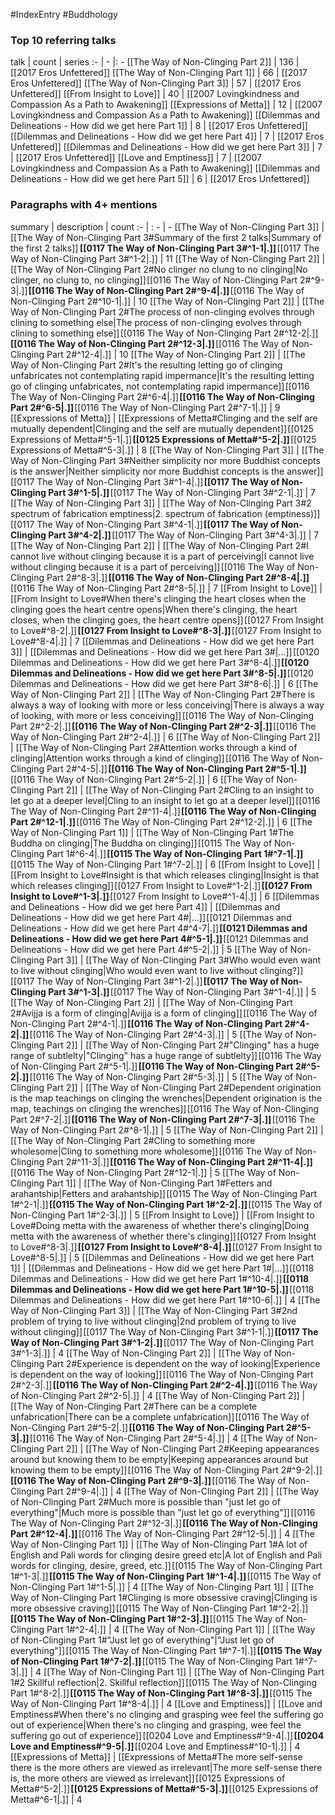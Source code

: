 #IndexEntry #Buddhology

### Top 10 referring talks
talk | count | series
:- | - |: -
[[The Way of Non-Clinging Part 2]] | 136 | [[2017 Eros Unfettered]]
[[The Way of Non-Clinging Part 1]] | 66 | [[2017 Eros Unfettered]]
[[The Way of Non-Clinging Part 3]] | 57 | [[2017 Eros Unfettered]]
[[From Insight to Love]] | 40 | [[2007 Lovingkindness and Compassion As a Path to Awakening]]
[[Expressions of Metta]] | 12 | [[2007 Lovingkindness and Compassion As a Path to Awakening]]
[[Dilemmas and Delineations - How did we get here Part 1]] | 8 | [[2017 Eros Unfettered]]
[[Dilemmas and Delineations - How did we get here Part 4]] | 7 | [[2017 Eros Unfettered]]
[[Dilemmas and Delineations - How did we get here Part 3]] | 7 | [[2017 Eros Unfettered]]
[[Love and Emptiness]] | 7 | [[2007 Lovingkindness and Compassion As a Path to Awakening]]
[[Dilemmas and Delineations - How did we get here Part 5]] | 6 | [[2017 Eros Unfettered]]

### Paragraphs with 4+ mentions
summary | description | count
:- | : - | -
[[The Way of Non-Clinging Part 3]] | [[The Way of Non-Clinging Part 3#Summary of the first 2 talks\|Summary of the first 2 talks]]  **[[0117 The Way of Non-Clinging Part 3#^1-1\|.]]** [[0117 The Way of Non-Clinging Part 3#^1-2\|.]] | 11
[[The Way of Non-Clinging Part 2]] | [[The Way of Non-Clinging Part 2#No clinger no clung to no clinging\|No clinger, no clung to, no clinging]] [[0116 The Way of Non-Clinging Part 2#^9-3\|.]] **[[0116 The Way of Non-Clinging Part 2#^9-4\|.]]** [[0116 The Way of Non-Clinging Part 2#^10-1\|.]] | 10
[[The Way of Non-Clinging Part 2]] | [[The Way of Non-Clinging Part 2#The process of non-clinging evolves through clining to something else\|The process of non-clinging evolves through clining to something else]] [[0116 The Way of Non-Clinging Part 2#^12-2\|.]] **[[0116 The Way of Non-Clinging Part 2#^12-3\|.]]** [[0116 The Way of Non-Clinging Part 2#^12-4\|.]] | 10
[[The Way of Non-Clinging Part 2]] | [[The Way of Non-Clinging Part 2#It's the resulting letting go of clinging unfabricates not contemplating rapid impermance\|It's the resulting letting go of clinging unfabricates, not contemplating rapid impermance]] [[0116 The Way of Non-Clinging Part 2#^6-4\|.]] **[[0116 The Way of Non-Clinging Part 2#^6-5\|.]]** [[0116 The Way of Non-Clinging Part 2#^7-1\|.]] | 9
[[Expressions of Metta]] | [[Expressions of Metta#Clinging and the self are mutually dependent\|Clinging and the self are mutually dependent]] [[0125 Expressions of Metta#^5-1\|.]] **[[0125 Expressions of Metta#^5-2\|.]]** [[0125 Expressions of Metta#^5-3\|.]] | 8
[[The Way of Non-Clinging Part 3]] | [[The Way of Non-Clinging Part 3#Neither simplicity nor more Buddhist concepts is the answer\|Neither simplicity nor more Buddhist concepts is the answer]] [[0117 The Way of Non-Clinging Part 3#^1-4\|.]] **[[0117 The Way of Non-Clinging Part 3#^1-5\|.]]** [[0117 The Way of Non-Clinging Part 3#^2-1\|.]] | 7
[[The Way of Non-Clinging Part 3]] | [[The Way of Non-Clinging Part 3#2 spectrum of fabrication emptiness\|2. spectrum of fabrication (emptiness)]] [[0117 The Way of Non-Clinging Part 3#^4-1\|.]] **[[0117 The Way of Non-Clinging Part 3#^4-2\|.]]** [[0117 The Way of Non-Clinging Part 3#^4-3\|.]] | 7
[[The Way of Non-Clinging Part 2]] | [[The Way of Non-Clinging Part 2#I cannot live without clinging because it is a part of perceiving\|I cannot live without clinging because it is a part of perceiving]] [[0116 The Way of Non-Clinging Part 2#^8-3\|.]] **[[0116 The Way of Non-Clinging Part 2#^8-4\|.]]** [[0116 The Way of Non-Clinging Part 2#^8-5\|.]] | 7
[[From Insight to Love]] | [[From Insight to Love#When there's clinging the heart closes when the clinging goes the heart centre opens\|When there's clinging, the heart closes, when the clinging goes, the heart centre opens]] [[0127 From Insight to Love#^8-2\|.]] **[[0127 From Insight to Love#^8-3\|.]]** [[0127 From Insight to Love#^8-4\|.]] | 7
[[Dilemmas and Delineations - How did we get here Part 3]] | [[Dilemmas and Delineations - How did we get here Part 3#\|...]] [[0120 Dilemmas and Delineations - How did we get here Part 3#^8-4\|.]] **[[0120 Dilemmas and Delineations - How did we get here Part 3#^8-5\|.]]** [[0120 Dilemmas and Delineations - How did we get here Part 3#^8-6\|.]] | 6
[[The Way of Non-Clinging Part 2]] | [[The Way of Non-Clinging Part 2#There is always a way of looking with more or less conceiving\|There is always a way of looking, with more or less conceiving]] [[0116 The Way of Non-Clinging Part 2#^2-2\|.]] **[[0116 The Way of Non-Clinging Part 2#^2-3\|.]]** [[0116 The Way of Non-Clinging Part 2#^2-4\|.]] | 6
[[The Way of Non-Clinging Part 2]] | [[The Way of Non-Clinging Part 2#Attention works through a kind of clinging\|Attention works through a kind of clinging]] [[0116 The Way of Non-Clinging Part 2#^4-5\|.]] **[[0116 The Way of Non-Clinging Part 2#^5-1\|.]]** [[0116 The Way of Non-Clinging Part 2#^5-2\|.]] | 6
[[The Way of Non-Clinging Part 2]] | [[The Way of Non-Clinging Part 2#Cling to an insight to let go at a deeper level\|Cling to an insight to let go at a deeper level]] [[0116 The Way of Non-Clinging Part 2#^11-4\|.]] **[[0116 The Way of Non-Clinging Part 2#^12-1\|.]]** [[0116 The Way of Non-Clinging Part 2#^12-2\|.]] | 6
[[The Way of Non-Clinging Part 1]] | [[The Way of Non-Clinging Part 1#The Buddha on clinging\|The Buddha on clinging]] [[0115 The Way of Non-Clinging Part 1#^6-4\|.]] **[[0115 The Way of Non-Clinging Part 1#^7-1\|.]]** [[0115 The Way of Non-Clinging Part 1#^7-2\|.]] | 6
[[From Insight to Love]] | [[From Insight to Love#Insight is that which releases clinging\|Insight is that which releases clinging]] [[0127 From Insight to Love#^1-2\|.]] **[[0127 From Insight to Love#^1-3\|.]]** [[0127 From Insight to Love#^1-4\|.]] | 6
[[Dilemmas and Delineations - How did we get here Part 4]] | [[Dilemmas and Delineations - How did we get here Part 4#\|...]] [[0121 Dilemmas and Delineations - How did we get here Part 4#^4-7\|.]] **[[0121 Dilemmas and Delineations - How did we get here Part 4#^5-1\|.]]** [[0121 Dilemmas and Delineations - How did we get here Part 4#^5-2\|.]] | 5
[[The Way of Non-Clinging Part 3]] | [[The Way of Non-Clinging Part 3#Who would even want to live without clinging\|Who would even want to live without clinging?]] [[0117 The Way of Non-Clinging Part 3#^1-2\|.]] **[[0117 The Way of Non-Clinging Part 3#^1-3\|.]]** [[0117 The Way of Non-Clinging Part 3#^1-4\|.]] | 5
[[The Way of Non-Clinging Part 2]] | [[The Way of Non-Clinging Part 2#Avijja is a form of clinging\|Avijja is a form of clinging]] [[0116 The Way of Non-Clinging Part 2#^4-1\|.]] **[[0116 The Way of Non-Clinging Part 2#^4-2\|.]]** [[0116 The Way of Non-Clinging Part 2#^4-3\|.]] | 5
[[The Way of Non-Clinging Part 2]] | [[The Way of Non-Clinging Part 2#"Clinging" has a huge range of subtlelty\|"Clinging" has a huge range of subtlelty]] [[0116 The Way of Non-Clinging Part 2#^5-1\|.]] **[[0116 The Way of Non-Clinging Part 2#^5-2\|.]]** [[0116 The Way of Non-Clinging Part 2#^5-3\|.]] | 5
[[The Way of Non-Clinging Part 2]] | [[The Way of Non-Clinging Part 2#Dependent origination is the map teachings on clinging the wrenches\|Dependent origination is the map, teachings on clinging the wrenches]] [[0116 The Way of Non-Clinging Part 2#^7-2\|.]] **[[0116 The Way of Non-Clinging Part 2#^7-3\|.]]** [[0116 The Way of Non-Clinging Part 2#^8-1\|.]] | 5
[[The Way of Non-Clinging Part 2]] | [[The Way of Non-Clinging Part 2#Cling to something more wholesome\|Cling to something more wholesome]] [[0116 The Way of Non-Clinging Part 2#^11-3\|.]] **[[0116 The Way of Non-Clinging Part 2#^11-4\|.]]** [[0116 The Way of Non-Clinging Part 2#^12-1\|.]] | 5
[[The Way of Non-Clinging Part 1]] | [[The Way of Non-Clinging Part 1#Fetters and arahantship\|Fetters and arahantship]] [[0115 The Way of Non-Clinging Part 1#^2-1\|.]] **[[0115 The Way of Non-Clinging Part 1#^2-2\|.]]** [[0115 The Way of Non-Clinging Part 1#^2-3\|.]] | 5
[[From Insight to Love]] | [[From Insight to Love#Doing metta with the awareness of whether there's clinging\|Doing metta with the awareness of whether there's clinging]] [[0127 From Insight to Love#^8-3\|.]] **[[0127 From Insight to Love#^8-4\|.]]** [[0127 From Insight to Love#^8-5\|.]] | 5
[[Dilemmas and Delineations - How did we get here Part 1]] | [[Dilemmas and Delineations - How did we get here Part 1#\|...]] [[0118 Dilemmas and Delineations - How did we get here Part 1#^10-4\|.]] **[[0118 Dilemmas and Delineations - How did we get here Part 1#^10-5\|.]]** [[0118 Dilemmas and Delineations - How did we get here Part 1#^10-6\|.]] | 4
[[The Way of Non-Clinging Part 3]] | [[The Way of Non-Clinging Part 3#2nd problem of trying to live without clinging\|2nd problem of trying to live without clinging]] [[0117 The Way of Non-Clinging Part 3#^1-1\|.]] **[[0117 The Way of Non-Clinging Part 3#^1-2\|.]]** [[0117 The Way of Non-Clinging Part 3#^1-3\|.]] | 4
[[The Way of Non-Clinging Part 2]] | [[The Way of Non-Clinging Part 2#Experience is dependent on the way of looking\|Experience is dependent on the way of looking]] [[0116 The Way of Non-Clinging Part 2#^2-3\|.]] **[[0116 The Way of Non-Clinging Part 2#^2-4\|.]]** [[0116 The Way of Non-Clinging Part 2#^2-5\|.]] | 4
[[The Way of Non-Clinging Part 2]] | [[The Way of Non-Clinging Part 2#There can be a complete unfabrication\|There can be a complete unfabrication]] [[0116 The Way of Non-Clinging Part 2#^5-2\|.]] **[[0116 The Way of Non-Clinging Part 2#^5-3\|.]]** [[0116 The Way of Non-Clinging Part 2#^5-4\|.]] | 4
[[The Way of Non-Clinging Part 2]] | [[The Way of Non-Clinging Part 2#Keeping appearances around but knowing them to be empty\|Keeping appearances around but knowing them to be empty]] [[0116 The Way of Non-Clinging Part 2#^9-2\|.]] **[[0116 The Way of Non-Clinging Part 2#^9-3\|.]]** [[0116 The Way of Non-Clinging Part 2#^9-4\|.]] | 4
[[The Way of Non-Clinging Part 2]] | [[The Way of Non-Clinging Part 2#Much more is possible than "just let go of everything"\|Much more is possible than "just let go of everything"]] [[0116 The Way of Non-Clinging Part 2#^12-3\|.]] **[[0116 The Way of Non-Clinging Part 2#^12-4\|.]]** [[0116 The Way of Non-Clinging Part 2#^12-5\|.]] | 4
[[The Way of Non-Clinging Part 1]] | [[The Way of Non-Clinging Part 1#A lot of English and Pali words for clinging desire greed etc\|A lot of English and Pali words for clinging, desire, greed, etc.]] [[0115 The Way of Non-Clinging Part 1#^1-3\|.]] **[[0115 The Way of Non-Clinging Part 1#^1-4\|.]]** [[0115 The Way of Non-Clinging Part 1#^1-5\|.]] | 4
[[The Way of Non-Clinging Part 1]] | [[The Way of Non-Clinging Part 1#Clinging is more obsessive craving\|Clinging is more obsessive craving]] [[0115 The Way of Non-Clinging Part 1#^2-2\|.]] **[[0115 The Way of Non-Clinging Part 1#^2-3\|.]]** [[0115 The Way of Non-Clinging Part 1#^2-4\|.]] | 4
[[The Way of Non-Clinging Part 1]] | [[The Way of Non-Clinging Part 1#"Just let go of everything"\|"Just let go of everything"]] [[0115 The Way of Non-Clinging Part 1#^7-1\|.]] **[[0115 The Way of Non-Clinging Part 1#^7-2\|.]]** [[0115 The Way of Non-Clinging Part 1#^7-3\|.]] | 4
[[The Way of Non-Clinging Part 1]] | [[The Way of Non-Clinging Part 1#2 Skillful reflection\|2. Skillful reflection]] [[0115 The Way of Non-Clinging Part 1#^8-2\|.]] **[[0115 The Way of Non-Clinging Part 1#^8-3\|.]]** [[0115 The Way of Non-Clinging Part 1#^8-4\|.]] | 4
[[Love and Emptiness]] | [[Love and Emptiness#When there's no clinging and grasping wee feel the suffering go out of experience\|When there's no clinging and grasping, wee feel the suffering go out of experience]] [[0204 Love and Emptiness#^9-4\|.]] **[[0204 Love and Emptiness#^9-5\|.]]** [[0204 Love and Emptiness#^10-1\|.]] | 4
[[Expressions of Metta]] | [[Expressions of Metta#The more self-sense there is the more others are viewed as irrelevant\|The more self-sense there is, the more others are viewed as irrelevant]] [[0125 Expressions of Metta#^5-2\|.]] **[[0125 Expressions of Metta#^5-3\|.]]** [[0125 Expressions of Metta#^6-1\|.]] | 4


